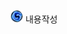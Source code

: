 <img src="../_image/strike mission/20px-Strike_Mission_(map_icon).png" width="20px" height="20px" title="Strike Mission Icon" alt=""></img>
내용작성
